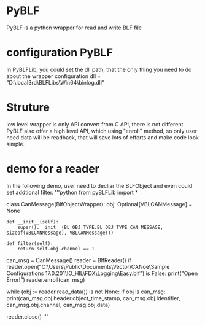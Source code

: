 # PyBLF
PyBLF is a python wrapper for read and write BLF file

# configuration PyBLF
In PyBLFLib, you could set the dll path, that the only thing you need to do about the wrapper configuration 
dll = "D:\\local3rd\\BLFLibs\\Win64\\binlog.dll"

# Struture
low level wrapper is only API convert from C API, there is not different.
PyBLF also offer a high level API, which using "enroll" method, so only user need data will be readback, that will save lots of efforts and make code look simple.

# demo for a reader

In the following demo, user need to decliar the BLFObject and even could set addtional filter.
'''python
from pyBLFLib import *

class CanMessage(BlfObjectWrapper):
    obj: Optional[VBLCANMessage] = None

    def __init__(self):
        super().__init__(BL_OBJ_TYPE.BL_OBJ_TYPE_CAN_MESSAGE, sizeof(VBLCANMessage), VBLCANMessage())

    def filter(self):
        return self.obj.channel == 1


can_msg = CanMessage()
reader = BlfReader()
if reader.open("C:\\Users\\Public\\Documents\\Vector\\CANoe\\Sample Configurations 17.0.201\\IO_HIL\\FDX\\Logging\\Easy.blf") is False:
    print("Open Error!")
reader.enroll(can_msg)


while (obj := reader.read_data()) is not None:
    if obj is can_msg:
        print(can_msg.obj.header.object_time_stamp, can_msg.obj.identifier, can_msg.obj.channel, can_msg.obj.data)

reader.close()
'''

